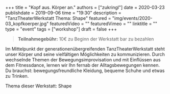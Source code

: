 +++
title = "Kopf aus. Körper an."
authors = ["zukringl"]
date = 2020-03-23
publishdate = 2019-09-06
time = "19:30"
description = "TanzTheaterWerkstatt Thema: Shape"
featured = "img/events/2020-03_kopfkoerper.jpg"
featuredVideo = ""
featuredVimeo = ""
linktitle = ""
type = "event"
tags = ["workshop"]
draft = false
+++

> **Teilnahmegebühr:** 10€ zu Beginn der Werkstatt bar zu bezahlen

Im Mittelpunkt der generationenübergreifenden TanzTheaterWerkstatt steht unser Körper und seine vielfältigen Möglichkeiten zu kommunizieren. Durch wechselnde Themen der Bewegungsimprovisation und mit Einflüssen aus dem Fitnessdance, lernen wir Ihn fernab der Alltagsbewegungen kennen. Du brauchst: bewegungsfreundliche Kleidung, bequeme Schuhe und etwas zu Trinken.

Thema dieser Werkstatt: Shape
